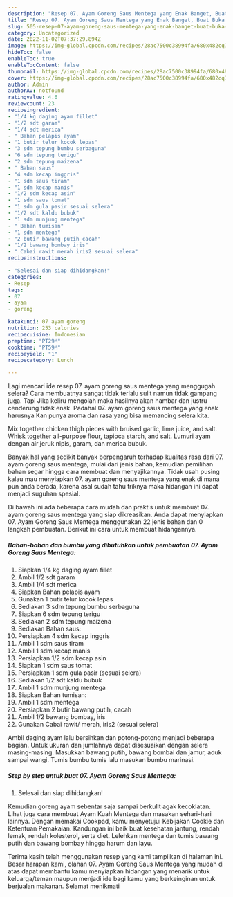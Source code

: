 ```yaml
---
description: "Resep 07. Ayam Goreng Saus Mentega yang Enak Banget, Buat Buka Puasa}"
title: "Resep 07. Ayam Goreng Saus Mentega yang Enak Banget, Buat Buka Puasa}"
slug: 505-resep-07-ayam-goreng-saus-mentega-yang-enak-banget-buat-buka-puasa
category: Uncategorized
date: 2022-11-02T07:37:29.894Z
image: https://img-global.cpcdn.com/recipes/28ac7500c38994fa/680x482cq70/07-ayam-goreng-saus-mentega-foto-resep-utama.jpg
hideToc: false
enableToc: true
enableTocContent: false
thumbnail: https://img-global.cpcdn.com/recipes/28ac7500c38994fa/680x482cq70/07-ayam-goreng-saus-mentega-foto-resep-utama.jpg
cover: https://img-global.cpcdn.com/recipes/28ac7500c38994fa/680x482cq70/07-ayam-goreng-saus-mentega-foto-resep-utama.jpg
author: Admin
authorAv: notfound
ratingvalue: 4.6
reviewcount: 23
recipeingredient:
- "1/4 kg daging ayam fillet"
- "1/2 sdt garam"
- "1/4 sdt merica"
- " Bahan pelapis ayam"
- "1 butir telur kocok lepas"
- "3 sdm tepung bumbu serbaguna"
- "6 sdm tepung terigu"
- "2 sdm tepung maizena"
- " Bahan saus"
- "4 sdm kecap inggris"
- "1 sdm saus tiram"
- "1 sdm kecap manis"
- "1/2 sdm kecap asin"
- "1 sdm saus tomat"
- "1 sdm gula pasir sesuai selera"
- "1/2 sdt kaldu bubuk"
- "1 sdm munjung mentega"
- " Bahan tumisan"
- "1 sdm mentega"
- "2 butir bawang putih cacah"
- "1/2 bawang bombay iris"
- " Cabai rawit merah iris2 sesuai selera"
recipeinstructions:

- "Selesai dan siap dihidangkan!"
categories:
- Resep
tags:
- 07
- ayam
- goreng

katakunci: 07 ayam goreng 
nutrition: 253 calories
recipecuisine: Indonesian
preptime: "PT29M"
cooktime: "PT59M"
recipeyield: "1"
recipecategory: Lunch

---
```



Lagi mencari ide resep 07. ayam goreng saus mentega yang menggugah selera? Cara membuatnya sangat tidak terlalu sulit namun tidak gampang juga. Tapi Jika keliru mengolah maka hasilnya akan hambar dan justru cenderung tidak enak. Padahal 07. ayam goreng saus mentega yang enak harusnya Kan punya aroma dan rasa yang bisa memancing selera kita.


Mix together chicken thigh pieces with bruised garlic, lime juice, and salt. Whisk together all-purpose flour, tapioca starch, and salt. Lumuri ayam dengan air jeruk nipis, garam, dan merica bubuk.

Banyak hal yang sedikit banyak berpengaruh terhadap kualitas rasa dari 07. ayam goreng saus mentega, mulai dari jenis bahan, kemudian pemilihan bahan segar hingga cara membuat dan menyajikannya. Tidak usah pusing kalau mau menyiapkan 07. ayam goreng saus mentega yang enak di mana pun anda berada, karena asal sudah tahu triknya maka hidangan ini dapat menjadi suguhan spesial.


Di bawah ini ada beberapa cara mudah dan praktis untuk membuat 07. ayam goreng saus mentega yang siap dikreasikan. Anda dapat menyiapkan 07. Ayam Goreng Saus Mentega menggunakan 22 jenis bahan dan 0 langkah pembuatan. Berikut ini cara untuk membuat hidangannya.

<!--inarticleads1-->

##### Bahan-bahan dan bumbu yang dibutuhkan untuk pembuatan 07. Ayam Goreng Saus Mentega:

1. Siapkan 1/4 kg daging ayam fillet
1. Ambil 1/2 sdt garam
1. Ambil 1/4 sdt merica
1. Siapkan  Bahan pelapis ayam
1. Gunakan 1 butir telur kocok lepas
1. Sediakan 3 sdm tepung bumbu serbaguna
1. Siapkan 6 sdm tepung terigu
1. Sediakan 2 sdm tepung maizena
1. Sediakan  Bahan saus:
1. Persiapkan 4 sdm kecap inggris
1. Ambil 1 sdm saus tiram
1. Ambil 1 sdm kecap manis
1. Persiapkan 1/2 sdm kecap asin
1. Siapkan 1 sdm saus tomat
1. Persiapkan 1 sdm gula pasir (sesuai selera)
1. Sediakan 1/2 sdt kaldu bubuk
1. Ambil 1 sdm munjung mentega
1. Siapkan  Bahan tumisan:
1. Ambil 1 sdm mentega
1. Persiapkan 2 butir bawang putih, cacah
1. Ambil 1/2 bawang bombay, iris
1. Gunakan  Cabai rawit/ merah, iris2 (sesuai selera)


Ambil daging ayam lalu bersihkan dan potong-potong menjadi beberapa bagian. Untuk ukuran dan jumlahnya dapat disesuaikan dengan selera masing-masing. Masukkan bawang putih, bawang bombai dan jamur, aduk sampai wangi. Tumis bumbu tumis lalu masukan bumbu marinasi. 

<!--inarticleads2-->

##### Step by step untuk buat 07. Ayam Goreng Saus Mentega:


1. Selesai dan siap dihidangkan!

Kemudian goreng ayam sebentar saja sampai berkulit agak kecoklatan. Lihat juga cara membuat Ayam Kuah Mentega dan masakan sehari-hari lainnya. Dengan memakai Cookpad, kamu menyetujui Kebijakan Cookie dan Ketentuan Pemakaian. Kandungan ini baik buat kesehatan jantung, rendah lemak, rendah kolesterol, serta diet. Lelehkan mentega dan tumis bawang putih dan bawang bombay hingga harum dan layu. 

Terima kasih telah menggunakan resep yang kami tampilkan di halaman ini. Besar harapan kami, olahan 07. Ayam Goreng Saus Mentega yang mudah di atas dapat membantu kamu menyiapkan hidangan yang menarik untuk keluarga/teman maupun menjadi ide bagi kamu yang berkeinginan untuk berjualan makanan. Selamat menikmati
